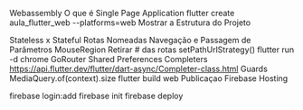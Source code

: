Webassembly
O que é Single Page Application
flutter create aula_flutter_web --platforms=web
Mostrar a Estrutura do Projeto
	
Stateless x Stateful
Rotas Nomeadas
Navegação e Passagem de Parâmetros
MouseRegion
Retirar # das rotas
	setPathUrlStrategy()
flutter run -d chrome
GoRouter
Shared Preferences
Completers
	https://api.flutter.dev/flutter/dart-async/Completer-class.html
Guards
MediaQuery.of(context).size
flutter build web
Publicaçao
Firebase Hosting

firebase login:add
firebase init
firebase deploy
